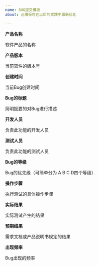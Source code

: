```yaml
---
name: BUG提交模板
about: 此模板可在以后的实践中跟新优化

---
```


**产品名称**

软件产品的名称


**产品版本**

当前软件的版本号


**创建时间**

当前Bug创建时间


**Bug的标题**

简明扼要的对Bug进行描述


**开发人员**

负责此功能的开发人员


**测试人员**

负责此功能的测试人员


**Bug的等级**

Bug的优先级（可简单分为 A B C D四个等级）

 
**操作步骤**

执行测试的具体操作步骤


**实际结果**

实际测试产生的结果


**预期结果**

需求文档或产品说明书规定的结果


**出现频率**

Bug出现的频率
